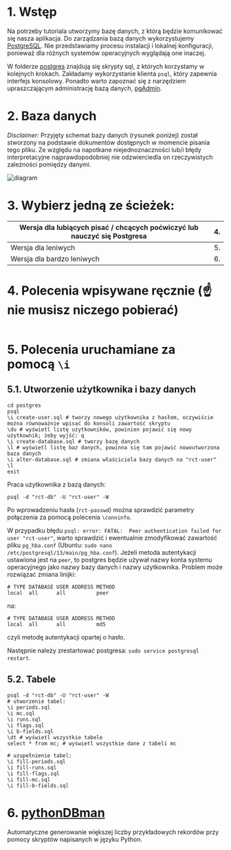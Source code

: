 # 1. Wstęp

Na potrzeby tutoriala utworzymy bazę danych, z którą będzie komunikować się nasza aplikacja. Do zarządzania bazą danych wykorzystujemy [PostgreSQL](https://www.postgresql.org/). Nie przedstawiamy procesu instalacji i lokalnej konfiguracji, ponieważ dla różnych systemów operacyjnych wyglądają one inaczej.

W folderze [postgres](https://github.com/xsalonx/cern_RCT_test/tree/master/postgres) znajdują się skrypty sql, z których korzystamy w kolejnych krokach. Zakładamy wykorzystanie klienta `psql`, który zapewnia interfejs konsolowy. Ponadto warto zapoznać się z narzędziem upraszczającym administrację bazą danych, [pgAdmin](https://www.pgadmin.org).

# 2. Baza danych
_Disclaimer:_ Przyjęty schemat bazy danych (rysunek poniżej) został stworzony na podstawie dokumentów dostępnych w momencie pisania tego pliku. Ze względu na napotkane niejednoznaczności lub/i błędy interpretacyjne najprawdopodobniej nie odzwierciedla on rzeczywistych zależności pomiędzy danymi.

![diagram](https://user-images.githubusercontent.com/48785655/127494257-59081600-07c4-4277-bee6-3acd5ceba941.png)

# 3. Wybierz jedną ze ścieżek:

| Wersja dla lubiących pisać / chcących poćwiczyć lub nauczyć się Postgresa | 4. |
|----------| ------------- |
| Wersja dla leniwych | 5. |
| Wersja dla bardzo leniwych | 6. |

# 4. Polecenia wpisywane ręcznie (:point_up: nie musisz niczego pobierać)
```shell
```

# 5. Polecenia uruchamiane za pomocą `\i`
## 5.1. Utworzenie użytkownika i bazy danych
```shell
cd postgres
psql
\i create-user.sql # tworzy nowego użytkownika z hasłem, oczywiście można równoważnie wpisać do konsoli zawartość skryptu
\du # wyświetl listę użytkowników, powinien pojawić się nowy użytkownik; żeby wyjść: q
\i create-database.sql # tworzy bazę danych
\l # wyświetl listę baz danych, powinna się tam pojawić nowoutworzona baza danych
\i alter-database.sql # zmiana właściciela bazy danych na "rct-user"
\l
exit
```

Praca użytkownika z bazą danych:
```shell
psql -d "rct-db" -U "rct-user" -W
```
Po wprowadzeniu hasła (`rct-passwd`) można sprawdzić parametry połączenia za pomocą polecenia `\conninfo`.

W przypadku błędu `psql: error: FATAL:  Peer authentication failed for user "rct-user"`, warto sprawdzić i ewentualnie zmodyfikować zawartość pliku `pg_hba.conf` (Ubuntu: `sudo nano /etc/postgresql/13/main/pg_hba.conf`). Jeżeli metoda autentykacji ustawiona jest na `peer`, to postgres będzie używał nazwy konta systemu operacyjnego jako nazwy bazy danych i nazwy użytkownika. Problem może rozwiązać zmiana linijki:
```
# TYPE DATABASE USER ADDRESS METHOD
local  all      all          peer
```
na:
```
# TYPE DATABASE USER ADDRESS METHOD
local  all      all          md5
```
czyli metodę autentykacji opartej o hasło.

Następnie należy zrestartować postgresa: `sudo service postgresql restart`.

## 5.2. Tabele
```shell
psql -d "rct-db" -U "rct-user" -W
# utworzenie tabel:
\i periods.sql
\i mc.sql
\i runs.sql
\i flags.sql
\i b-fields.sql
\dt # wyświetl wszystkie tabele
select * from mc; # wyświetl wszystkie dane z tabeli mc

# uzupełnienie tabel:
\i fill-periods.sql
\i fill-runs.sql
\i fill-flags.sql
\i fill-mc.sql
\i fill-b-fields.sql
```

# 6. [pythonDBman](https://github.com/xsalonx/cern_RCT_test/tree/master/pythonDBman)
Automatyczne generowanie większej liczby przykładowych rekordów przy pomocy skryptów napisanych w języku Python.
